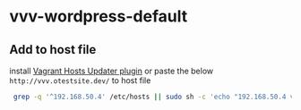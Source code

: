 # vvv-wordpress-default

## Add to host file
install [Vagrant Hosts Updater plugin](https://github.com/cogitatio/vagrant-hostsupdater) or
paste the below
`http://vvv.otestsite.dev/` to host file
```bash
 grep -q '^192.168.50.4' /etc/hosts || sudo sh -c 'echo "192.168.50.4 vvv.otestsite.dev site1.vvv.otestsite.dev site2.vvv.otestsite.dev" >> /etc/hosts'

```
